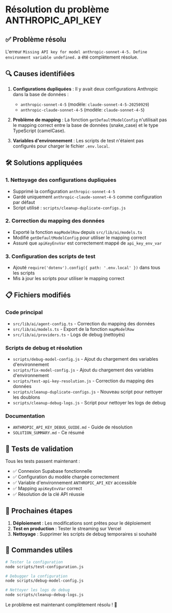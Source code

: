# Résolution du problème ANTHROPIC_API_KEY

## ✅ Problème résolu

L'erreur `Missing API key for model anthropic-sonnet-4-5. Define environment variable undefined.` a été complètement résolue.

## 🔍 Causes identifiées

1. **Configurations dupliquées** : Il y avait deux configurations Anthropic dans la base de données :
   - `anthropic-sonnet-4-5` (modèle: `claude-sonnet-4-5-20250929`)
   - `anthropic-claude-sonnet-4-5` (modèle: `claude-sonnet-4-5`)

2. **Problème de mapping** : La fonction `getDefaultModelConfig` n'utilisait pas le mapping correct entre la base de données (snake_case) et le type TypeScript (camelCase).

3. **Variables d'environnement** : Les scripts de test n'étaient pas configurés pour charger le fichier `.env.local`.

## 🛠️ Solutions appliquées

### 1. Nettoyage des configurations dupliquées
- Supprimé la configuration `anthropic-sonnet-4-5`
- Gardé uniquement `anthropic-claude-sonnet-4-5` comme configuration par défaut
- Script utilisé : `scripts/cleanup-duplicate-configs.js`

### 2. Correction du mapping des données
- Exporté la fonction `mapModelRow` depuis `src/lib/ai/models.ts`
- Modifié `getDefaultModelConfig` pour utiliser le mapping correct
- Assuré que `apiKeyEnvVar` est correctement mappé de `api_key_env_var`

### 3. Configuration des scripts de test
- Ajouté `require('dotenv').config({ path: '.env.local' })` dans tous les scripts
- Mis à jour les scripts pour utiliser le mapping correct

## 📋 Fichiers modifiés

### Code principal
- `src/lib/ai/agent-config.ts` - Correction du mapping des données
- `src/lib/ai/models.ts` - Export de la fonction `mapModelRow`
- `src/lib/ai/providers.ts` - Logs de debug (nettoyés)

### Scripts de debug et résolution
- `scripts/debug-model-config.js` - Ajout du chargement des variables d'environnement
- `scripts/fix-model-config.js` - Ajout du chargement des variables d'environnement
- `scripts/test-api-key-resolution.js` - Correction du mapping des données
- `scripts/cleanup-duplicate-configs.js` - Nouveau script pour nettoyer les doublons
- `scripts/cleanup-debug-logs.js` - Script pour nettoyer les logs de debug

### Documentation
- `ANTHROPIC_API_KEY_DEBUG_GUIDE.md` - Guide de résolution
- `SOLUTION_SUMMARY.md` - Ce résumé

## 🧪 Tests de validation

Tous les tests passent maintenant :
- ✅ Connexion Supabase fonctionnelle
- ✅ Configuration du modèle chargée correctement
- ✅ Variable d'environnement `ANTHROPIC_API_KEY` accessible
- ✅ Mapping `apiKeyEnvVar` correct
- ✅ Résolution de la clé API réussie

## 🚀 Prochaines étapes

1. **Déploiement** : Les modifications sont prêtes pour le déploiement
2. **Test en production** : Tester le streaming sur Vercel
3. **Nettoyage** : Supprimer les scripts de debug temporaires si souhaité

## 🔧 Commandes utiles

```bash
# Tester la configuration
node scripts/test-configuration.js

# Debugger la configuration
node scripts/debug-model-config.js

# Nettoyer les logs de debug
node scripts/cleanup-debug-logs.js
```

Le problème est maintenant complètement résolu ! 🎉

